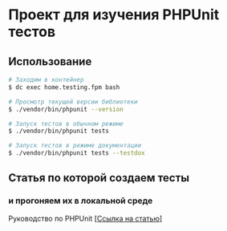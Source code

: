 # Проект для изучения PHPUnit тестов

## Использование

```sh
# Заходим в контейнер
$ dc exec home.testing.fpm bash

# Просмотр текущей версии библиотеки
$ ./vendor/bin/phpunit --version

# Запуск тестов в обычном режиме
$ ./vendor/bin/phpunit tests

# Запуск тестов в режиме документации
$ ./vendor/bin/phpunit tests --testdox
```

## Статья по которой создаем тесты 
### и прогоняем их в локальной среде

Руководство по PHPUnit
[[Ссылка на статью](https://phpunit.readthedocs.io/ru/latest/index.html)]